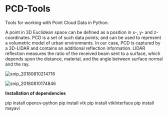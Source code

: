 # PCD-Tools
Tools for working with Point Cloud Data in Python.

A point in 3D Euclidean space can be defined as a position in x-, y- and z- coordinates. PCD is a set of such data points; and can be
used to represent a volumetric model of urban environments. In our case, PCD is captured by a 3D-LIDAR and contains an additional reflection information. LIDAR reflection measures the ratio of the received beam sent to a surface, which
depends upon the distance, material, and the angle between surface normal and the ray. 

![snip_20180810214716](https://user-images.githubusercontent.com/5465785/43981022-29f284ea-9ce8-11e8-9622-26683595c369.png)

![snip_20180810174846](https://user-images.githubusercontent.com/5465785/43970775-8f3ba524-9cc6-11e8-82d0-86bf76219895.png)

**Installation of dependencies**

pip install opencv-python
pip install vtk
pip install vtkInterface
pip install mayavi

